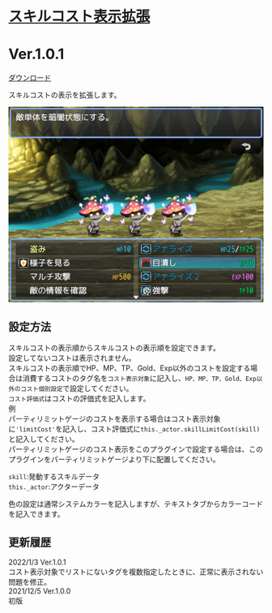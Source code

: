 # [スキルコスト表示拡張](https://raw.githubusercontent.com/nuun888/MZ/master/NUUN_SkillCostShowEX.js)
# Ver.1.0.1
[ダウンロード](https://raw.githubusercontent.com/nuun888/MZ/master/NUUN_SkillCostShowEX.js)

スキルコストの表示を拡張します。  

![画像](img/SkillCost1.png)  

## 設定方法
スキルコストの表示順からスキルコストの表示順を設定できます。  
設定してないコストは表示されません。  
スキルコストの表示順でHP、MP、TP、Gold、Exp以外のコストを設定する場合は消費するコストのタグ名を`コスト表示対象`に記入し、`HP、MP、TP、Gold、Exp以外のコスト個別設定`で設定してください。  
`コスト評価式`はコストの評価式を記入します。  
例  
パーティリミットゲージのコストを表示する場合はコスト表示対象に`'limitCost'`を記入し、コスト評価式に`this._actor.skillLimitCost(skill)`と記入してください。  
パーティリミットゲージのコスト表示をこのプラグインで設定する場合は、このプラグインをパーティリミットゲージより下に配置してください。  

`skill`:発動するスキルデータ  
`this._actor`:アクターデータ  

色の設定は通常システムカラーを記入しますが、テキストタブからカラーコードを記入できます。

## 更新履歴
2022/1/3 Ver.1.0.1  
コスト表示対象でリストにないタグを複数指定したときに、正常に表示されない問題を修正。  
2021/12/5 Ver.1.0.0  
初版
